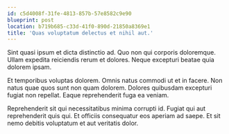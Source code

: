 ```yaml
---
id: c5d4008f-31fe-4813-857b-57e8582c9e90
blueprint: post
location: b719b685-c33d-41f0-890d-21850a8369e1
title: 'Quas voluptatum delectus et nihil aut.'
---
```

Sint quasi ipsum et dicta distinctio ad. Quo non qui corporis doloremque. Ullam expedita reiciendis rerum et dolores. Neque excepturi beatae quia dolorem ipsam.

Et temporibus voluptas dolorem. Omnis natus commodi ut et in facere. Non natus quae quos sunt non quam dolorem. Dolores quibusdam excepturi fugiat non repellat. Eaque reprehenderit fuga ea veniam.

Reprehenderit sit qui necessitatibus minima corrupti id. Fugiat qui aut reprehenderit quis qui. Et officiis consequatur eos aperiam ad saepe. Et sit nemo debitis voluptatum et aut veritatis dolor.